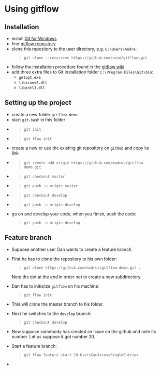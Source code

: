 # Using gitflow

## Installation

*  install [Git for Windows](https://git-for-windows.github.io/)
*  find [gitflow repository](https://github.com/nvie/gitflow)
*  clone this repository to the user directory, e.g. `C:\Users\Andre`:
   > `git clone --recursive https://github.com/nvie/gitflow.git`
*  follow the installation procedure found in the [gitflow wiki](https://github.com/nvie/gitflow/wiki/windows)
*  add three extra files to Git installation folder `C:\Program Files\Git\bin`:
   *  `getopt.exe`
   *  `libiconv2.dll`
   *  `libintl3.dll`  

## Setting up the project

*  create a new folder `gitflow-demo`
*  start `git-bash` in this folder
*  > `git init`
*  > `git flow init`
*  create a new or use the existing git repository on `github` and copy its link
*  > `git remote add origin https://github.com/madrus/gitflow-demo.git`
*  > `git checkout master`
*  > `git push -u origin master`
*  > `git checkout develop`
*  > `git push -u origin develop`
*  go on and develop your code; when you finish, push the code:
   > `git push -u origin develop`  

## Feature branch

*  Suppose another user Dan wants to create a feature branch.
*  First he has to clone the repository to his own folder:
   > `git clone https://github.com/madrus/gitflow-demo.git .`  

   Note the dot at the end in order not to create a new subdirectory.
*  Dan has to initialize `gitflow` on his machine:
   > `git flow init`
*  This will clone the master branch to his folder.
*  Next he switches to the `develop` branch:
   > `git checkout develop`
*  Now suppose somebody has created an issue on the github and note its number.
   Let us suppose it got number 20.
*  Start a feature branch:
   > `git flow feature start 20-UsersCanAccessSingleEntries`
*
